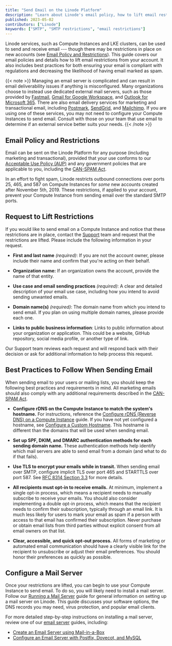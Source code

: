```yaml
---
title: "Send Email on the Linode Platform"
description: "Learn about Linode's email policy, how to lift email restrictions, and best practices to implement when sending email."
published: 2023-05-02
contributors: ["Linode"]
keywords: ["SMTP", "SMTP restrictions", "email restrictions"]
---
```


Linode services, such as Compute Instances and LKE clusters, can be used to send and receive email --- though there may be restrictions in place on new accounts (see [Email Policy and Restrictions](#email-policy-and-restrictions)). This guide covers our email policies and details how to lift email restrictions from your account. It also includes best practices for both ensuring your email is compliant with regulations and decreasing the likelihood of having email marked as spam.

{{< note >}}
Managing an email server is complicated and can result in email deliverability issues if anything is misconfigured. Many organizations choose to instead use dedicated external mail servers, such as those provided by [Fastmail](https://www.fastmail.com/), [Gmail for Google Workspace](https://workspace.google.com/products/gmail/), and [Outlook for Microsoft 365](https://www.microsoft.com/en-us/microsoft-365/business/compare-all-microsoft-365-business-products?&activetab=tab:primaryr2). There are also email delivery services for marketing and transactional email, including [Postmark](https://postmarkapp.com/), [SendGrid](https://sendgrid.com/), and [Mailchimp](https://mailchimp.com/). If you are using one of these services, you may not need to configure your Compute Instances to send email. Consult with those on your team that use email to determine if an external service better suits your needs.
{{< /note >}}

## Email Policy and Restrictions

Email can be sent on the Linode Platform for any purpose (including marketing and transactional), provided that your use conforms to our [Acceptable Use Policy (AUP)](https://www.linode.com/legal-aup/) and any government policies that are applicable to you, including the [CAN-SPAM Act](https://www.ftc.gov/business-guidance/resources/can-spam-act-compliance-guide-business).

In an effort to fight spam, Linode restricts outbound connections over ports 25, 465, and 587 on Compute Instances for *some* new accounts created after November 5th, 2019. These restrictions, if applied to your account, prevent your Compute Instance from sending email over the standard SMTP ports.

## Request to Lift Restrictions

If you would like to send email on a Compute Instance and notice that these restrictions are in place, contact the [Support](https://www.linode.com/support/) team and request that the restrictions are lifted. Please include the following information in your request.

- **First and last name** *(required)*: If you are not the account owner, please include their name and confirm that you're acting on their behalf.

- **Organization name:** If an organization owns the account, provide the name of that entity.

- **Use case and email sending practices** *(required)*: A clear and detailed description of your email use case, including how you intend to avoid sending unwanted emails.

- **Domain name(s)** *(required)*: The domain name from which you intend to send email. If you plan on using multiple domain names, please provide each one.

- **Links to public business information**: Links to public information about your organization or application. This could be a website, GitHub repository, social media profile, or another type of link.

Our Support team reviews each request and will respond back with their decision or ask for additional information to help process this request.

## Best Practices to Follow When Sending Email

When sending email to your users or mailing lists, you should keep the following best practices and requirements in mind. All marketing emails should also comply with any additional requirements described in the [CAN-SPAM Act](https://www.ftc.gov/business-guidance/resources/can-spam-act-compliance-guide-business).

- **Configure rDNS on the Compute Instance to match the system's hostname.** For instructions, reference the [Configure rDNS (Reverse DNS) on a Compute Instance](/docs/products/compute/compute-instances/guides/configure-rdns/) guide. If you have not yet configured a hostname, see [Configure a Custom Hostname](/docs/products/compute/compute-instances/guides/set-up-and-secure/#configure-a-custom-hostname). This hostname is different than the domains that will be used when sending email.

- **Set up SPF, DKIM, and DMARC authentication methods for each sending domain name.** These authentication methods help identify which mail servers are able to send email from a domain (and what to do if that fails).

- **Use TLS to encrypt your emails while in transit.** When sending email over SMTP, configure implicit TLS over port 465 and STARTTLS over port 587. See [RFC 8314 Section 3.3](https://datatracker.ietf.org/doc/html/rfc8314#section-3.3) for more details.

- **All recipients must opt-in to receive emails.** At minimum, implement a single opt-in process, which means a recipient needs to manually subscribe to receive your emails. You should also consider implementing a double opt-in process, which means that the recipient needs to confirm their subscription, typically through an email link. It is much less likely for users to mark your email as spam if a person with access to that email has confirmed their subscription. Never purchase or obtain email lists from third parties without explicit consent from all email owners on that list.

- **Clear, accessible, and quick opt-out process.** All forms of marketing or automated email communication should have a clearly visible link for the recipient to unsubscribe or adjust their email preferences. You should honor their preferences as quickly as possible.

## Configure a Mail Server

Once your restrictions are lifted, you can begin to use your Compute Instance to send email. To do so, you will likely need to install a mail server. Follow our [Running a Mail Server](/docs/guides/running-a-mail-server/) guide for general information on setting up a mail server on Linode. This guide discusses your software options, the DNS records you may need, virus protection, and popular email clients.

For more detailed step-by-step instructions on installing a mail server, review one of our [email server](/docs/guides/email/) guides, including:

- [Create an Email Server using Mail-in-a-Box](/docs/guides/mail-in-a-box-email-server/)
- [Configure an Email Server with Postfix, Dovecot, and MySQL](/docs/guides/email-with-postfix-dovecot-and-mysql/)